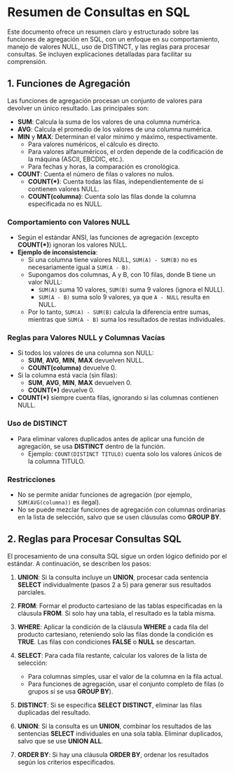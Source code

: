 # Resumen de Consultas en SQL

Este documento ofrece un resumen claro y estructurado sobre las funciones de agregación en SQL, con un enfoque en su comportamiento, manejo de valores NULL, uso de DISTINCT, y las reglas para procesar consultas. Se incluyen explicaciones detalladas para facilitar su comprensión.

## 1. Funciones de Agregación

Las funciones de agregación procesan un conjunto de valores para devolver un único resultado. Las principales son:

- **SUM**: Calcula la suma de los valores de una columna numérica.
- **AVG**: Calcula el promedio de los valores de una columna numérica.
- **MIN** y **MAX**: Determinan el valor mínimo y máximo, respectivamente.
  - Para valores numéricos, el cálculo es directo.
  - Para valores alfanuméricos, el orden depende de la codificación de la máquina (ASCII, EBCDIC, etc.).
  - Para fechas y horas, la comparación es cronológica.
- **COUNT**: Cuenta el número de filas o valores no nulos.
  - **COUNT(*)**: Cuenta todas las filas, independientemente de si contienen valores NULL.
  - **COUNT(columna)**: Cuenta solo las filas donde la columna especificada no es NULL.

### Comportamiento con Valores NULL
- Según el estándar ANSI, las funciones de agregación (excepto **COUNT(*)**) ignoran los valores NULL.
- **Ejemplo de inconsistencia**:
  - Si una columna tiene valores NULL, `SUM(A) - SUM(B)` no es necesariamente igual a `SUM(A - B)`.
  - Supongamos dos columnas, A y B, con 10 filas, donde B tiene un valor NULL:
    - `SUM(A)` suma 10 valores, `SUM(B)` suma 9 valores (ignora el NULL).
    - `SUM(A - B)` suma solo 9 valores, ya que `A - NULL` resulta en NULL.
  - Por lo tanto, `SUM(A) - SUM(B)` calcula la diferencia entre sumas, mientras que `SUM(A - B)` suma los resultados de restas individuales.

### Reglas para Valores NULL y Columnas Vacías
- Si todos los valores de una columna son NULL:
  - **SUM**, **AVG**, **MIN**, **MAX** devuelven NULL.
  - **COUNT(columna)** devuelve 0.
- Si la columna está vacía (sin filas):
  - **SUM**, **AVG**, **MIN**, **MAX** devuelven 0.
  - **COUNT(*)** devuelve 0.
- **COUNT(*)** siempre cuenta filas, ignorando si las columnas contienen NULL.

### Uso de DISTINCT
- Para eliminar valores duplicados antes de aplicar una función de agregación, se usa **DISTINCT** dentro de la función.
  - Ejemplo: `COUNT(DISTINCT TITULO)` cuenta solo los valores únicos de la columna TITULO.

### Restricciones
- No se permite anidar funciones de agregación (por ejemplo, `SUM(AVG(columna))` es ilegal).
- No se puede mezclar funciones de agregación con columnas ordinarias en la lista de selección, salvo que se usen cláusulas como **GROUP BY**.

## 2. Reglas para Procesar Consultas SQL

El procesamiento de una consulta SQL sigue un orden lógico definido por el estándar. A continuación, se describen los pasos:

1. **UNION**: Si la consulta incluye un **UNION**, procesar cada sentencia **SELECT** individualmente (pasos 2 a 5) para generar sus resultados parciales.

2. **FROM**: Formar el producto cartesiano de las tablas especificadas en la cláusula **FROM**. Si solo hay una tabla, el resultado es la tabla misma.

3. **WHERE**: Aplicar la condición de la cláusula **WHERE** a cada fila del producto cartesiano, reteniendo solo las filas donde la condición es **TRUE**. Las filas con condiciones **FALSE** o **NULL** se descartan.

4. **SELECT**: Para cada fila restante, calcular los valores de la lista de selección:
   - Para columnas simples, usar el valor de la columna en la fila actual.
   - Para funciones de agregación, usar el conjunto completo de filas (o grupos si se usa **GROUP BY**).

5. **DISTINCT**: Si se especifica **SELECT DISTINCT**, eliminar las filas duplicadas del resultado.

6. **UNION**: Si la consulta es un **UNION**, combinar los resultados de las sentencias **SELECT** individuales en una sola tabla. Eliminar duplicados, salvo que se use **UNION ALL**.

7. **ORDER BY**: Si hay una cláusula **ORDER BY**, ordenar los resultados según los criterios especificados.
